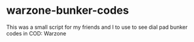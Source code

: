 # warzone-bunker-codes
This was a small script for my friends and I to use to see dial pad bunker codes in COD: Warzone
